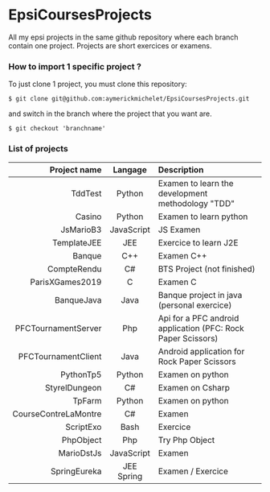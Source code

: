# EpsiCoursesProjects

All my epsi projects in the same github repository where each branch contain one project.
Projects are short exercices or examens.

### How to import 1 specific project ?

To just clone 1 project, you must clone this repository:

```
$ git clone git@github.com:aymerickmichelet/EpsiCoursesProjects.git
```
and switch in the branch where the project that you want are.
```
$ git checkout 'branchname'
```

### List of projects

Project name | Langage | Description
---: | :---: | :---
TddTest | Python | Examen to learn the development methodology "TDD"
Casino | Python | Examen to learn python
JsMarioB3| JavaScript | JS Examen
TemplateJEE | JEE | Exercice to learn J2E
Banque | C++ | Examen C++
CompteRendu | C# | BTS Project (not finished)
ParisXGames2019 | C | Examen C
BanqueJava | Java | Banque project in java (personal exercice)
PFCTournamentServer | Php | Api for a PFC android application (PFC: Rock Paper Scissors) 
PFCTournamentClient | Java | Android application for Rock Paper Scissors
PythonTp5 | Python | Examen on python
StyrelDungeon | C# | Examen on Csharp
TpFarm | Python | Examen on python
CourseContreLaMontre | C# | Examen
ScriptExo | Bash | Exercice
PhpObject | Php | Try Php Object
MarioDstJs | JavaScript | Examen
SpringEureka | JEE Spring | Examen / Exercice
